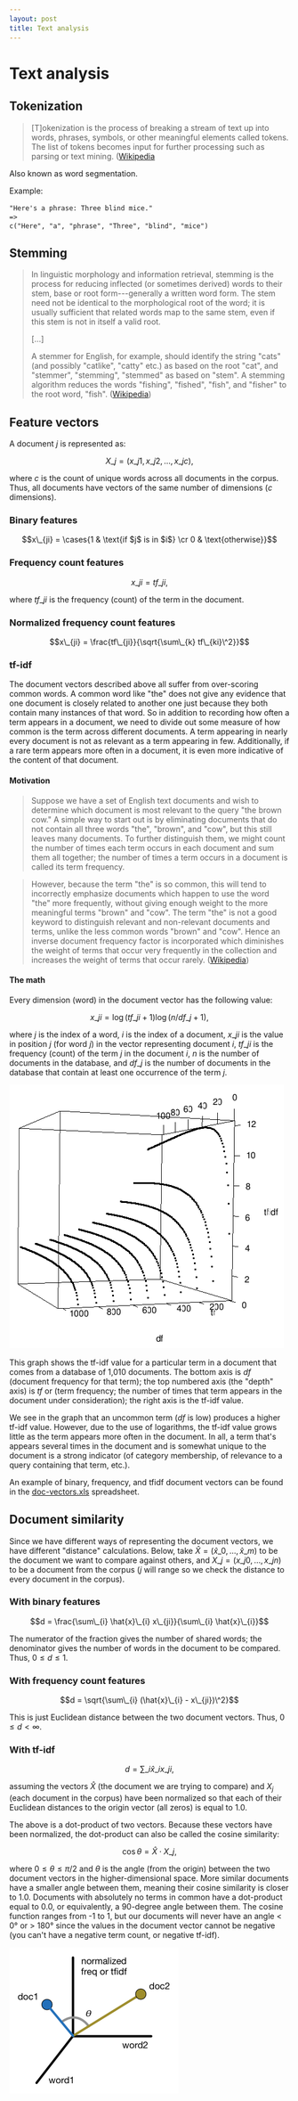 ```yaml
---
layout: post
title: Text analysis
---
```


# Text analysis

## Tokenization

> [T]okenization is the process of breaking a stream of text up into words, phrases, symbols, or other meaningful elements called tokens. The list of tokens becomes input for further processing such as parsing or text mining. ([Wikipedia](http://en.wikipedia.org/wiki/Tokenization_(lexical_analysis\)))

Also known as word segmentation.

Example:

```
"Here's a phrase: Three blind mice."
=>
c("Here", "a", "phrase", "Three", "blind", "mice")
```

## Stemming

> In linguistic morphology and information retrieval, stemming is the process for reducing inflected (or sometimes derived) words to their stem, base or root form---generally a written word form. The stem need not be identical to the morphological root of the word; it is usually sufficient that related words map to the same stem, even if this stem is not in itself a valid root.
>
> [...]
>
> A stemmer for English, for example, should identify the string "cats" (and possibly "catlike", "catty" etc.) as based on the root "cat", and "stemmer", "stemming", "stemmed" as based on "stem". A stemming algorithm reduces the words "fishing", "fished", "fish", and "fisher" to the root word, "fish". ([Wikipedia](http://en.wikipedia.org/wiki/Stemming))

## Feature vectors

A document $j$ is represented as:

$$X\_{j} = (x\_{j1}, x\_{j2}, \dots, x\_{jc}),$$

where $c$ is the count of unique words across all documents in the corpus. Thus, all documents have vectors of the same number of dimensions ($c$ dimensions).

### Binary features

$$x\_{ji} = \cases{1 & \text{if $j$ is in $i$} \cr 0 & \text{otherwise}}$$

### Frequency count features

$$x\_{ji} = tf\_{ji},$$

where $tf\_{ji}$ is the frequency (count) of the term in the document.

### Normalized frequency count features

$$x\_{ji} = \frac{tf\_{ji}}{\sqrt{\sum\_{k} tf\_{ki}\^2}}$$

### tf-idf

The document vectors described above all suffer from over-scoring common words. A common word like "the" does not give any evidence that one document is closely related to another one just because they both contain many instances of that word. So in addition to recording how often a term appears in a document, we need to divide out some measure of how common is the term across different documents. A term appearing in nearly every document is not as relevant as a term appearing in few. Additionally, if a rare term appears more often in a document, it is even more indicative of the content of that document.

#### Motivation

> Suppose we have a set of English text documents and wish to determine which document is most relevant to the query "the brown cow." A simple way to start out is by eliminating documents that do not contain all three words "the", "brown", and "cow", but this still leaves many documents. To further distinguish them, we might count the number of times each term occurs in each document and sum them all together; the number of times a term occurs in a document is called its term frequency.

> However, because the term "the" is so common, this will tend to incorrectly emphasize documents which happen to use the word "the" more frequently, without giving enough weight to the more meaningful terms "brown" and "cow". The term "the" is not a good keyword to distinguish relevant and non-relevant documents and terms, unlike the less common words "brown" and "cow". Hence an inverse document frequency factor is incorporated which diminishes the weight of terms that occur very frequently in the collection and increases the weight of terms that occur rarely. ([Wikipedia](http://en.wikipedia.org/wiki/Tf*idf))

#### The math

Every dimension (word) in the document vector has the following value:

$$x\_{ji} = \log(tf\_{ji} + 1) \log(n/df\_j + 1),$$

where $j$ is the index of a word, $i$ is the index of a document, $x\_{ji}$ is the value in position $j$ (for word $j$) in the vector representing document $i$, $tf\_{ji}$ is the frequency (count) of the term $j$ in the document $i$, $n$ is the number of documents in the database, and $df\_j$ is the number of documents in the database that contain at least one occurrence of the term $j$.

![tf-idf graph](/images/tfidf-graph.png)

This graph shows the tf-idf value for a particular term in a document that comes from a database of 1,010 documents. The bottom axis is $df$ (document frequency for that term); the top numbered axis (the "depth" axis) is $tf$ or (term frequency; the number of times that term appears in the document under consideration); the right axis is the tf-idf value.

We see in the graph that an uncommon term ($df$ is low) produces a higher tf-idf value. However, due to the use of logarithms, the tf-idf value grows little as the term appears more often in the document. In all, a term that's appears several times in the document and is somewhat unique to the document is a strong indicator (of category membership, of relevance to a query containing that term, etc.).

An example of binary, frequency, and tfidf document vectors can be found in the [doc-vectors.xls](/doc-vectors.xls) spreadsheet.

## Document similarity

Since we have different ways of representing the document vectors, we have different "distance" calculations. Below, take $\hat{X} = (\hat{x}\_0, \dots, \hat{x}\_m)$ to be the document we want to compare against others, and $X\_j = (x\_{j0}, \dots, x\_{jn})$ to be a document from the corpus ($j$ will range so we check the distance to every document in the corpus).

### With binary features

$$d = \frac{\sum\_{i} \hat{x}\_{i} x\_{ji}}{\sum\_{i} \hat{x}\_{i}}$$

The numerator of the fraction gives the number of shared words; the
denominator gives the number of words in the document to be
compared. Thus, $0 \leq d \leq 1$.

### With frequency count features

$$d = \sqrt{\sum\_{i} (\hat{x}\_{i} - x\_{ji})\^2}$$

This is just Euclidean distance between the two document
vectors. Thus, $0 \leq d < \infty$.

### With tf-idf

$$d = \sum\_{i} \hat{x}\_{i} x\_{ji},$$

assuming the vectors $\hat{X}$ (the document we are trying to
compare) and $X_j$ (each document in the corpus) have been
normalized so that each of their Euclidean distances to the origin vector (all zeros) is equal to 1.0.

The above is a dot-product of two vectors. Because these vectors have been normalized, the dot-product can also be called the cosine similarity:

$$\cos \theta = \hat{X} \cdot X\_j,$$

where $0 \leq \theta \leq \pi/2$ and $\theta$ is the angle (from the origin) between the two document vectors in the higher-dimensional space. More similar documents have a smaller angle between them, meaning their cosine similarity is closer to 1.0. Documents with absolutely no terms in common have a dot-product equal to 0.0, or equivalently, a 90-degree angle between them. The cosine function ranges from -1 to 1, but our documents will never have an angle < 0&deg; or > 180&deg; since the values in the document vector cannot be negative (you can't have a negative term count, or negative tf-idf).

![Cosine similarity](/images/cosine-similarity.png)

